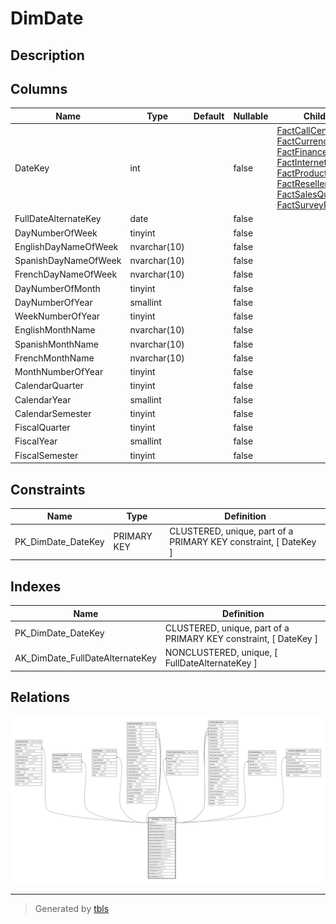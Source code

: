 # DimDate

## Description

## Columns

| Name | Type | Default | Nullable | Children | Parents | Comment |
| ---- | ---- | ------- | -------- | -------- | ------- | ------- |
| DateKey | int |  | false | [FactCallCenter](FactCallCenter.md) [FactCurrencyRate](FactCurrencyRate.md) [FactFinance](FactFinance.md) [FactInternetSales](FactInternetSales.md) [FactProductInventory](FactProductInventory.md) [FactResellerSales](FactResellerSales.md) [FactSalesQuota](FactSalesQuota.md) [FactSurveyResponse](FactSurveyResponse.md) |  |  |
| FullDateAlternateKey | date |  | false |  |  |  |
| DayNumberOfWeek | tinyint |  | false |  |  |  |
| EnglishDayNameOfWeek | nvarchar(10) |  | false |  |  |  |
| SpanishDayNameOfWeek | nvarchar(10) |  | false |  |  |  |
| FrenchDayNameOfWeek | nvarchar(10) |  | false |  |  |  |
| DayNumberOfMonth | tinyint |  | false |  |  |  |
| DayNumberOfYear | smallint |  | false |  |  |  |
| WeekNumberOfYear | tinyint |  | false |  |  |  |
| EnglishMonthName | nvarchar(10) |  | false |  |  |  |
| SpanishMonthName | nvarchar(10) |  | false |  |  |  |
| FrenchMonthName | nvarchar(10) |  | false |  |  |  |
| MonthNumberOfYear | tinyint |  | false |  |  |  |
| CalendarQuarter | tinyint |  | false |  |  |  |
| CalendarYear | smallint |  | false |  |  |  |
| CalendarSemester | tinyint |  | false |  |  |  |
| FiscalQuarter | tinyint |  | false |  |  |  |
| FiscalYear | smallint |  | false |  |  |  |
| FiscalSemester | tinyint |  | false |  |  |  |

## Constraints

| Name | Type | Definition |
| ---- | ---- | ---------- |
| PK_DimDate_DateKey | PRIMARY KEY | CLUSTERED, unique, part of a PRIMARY KEY constraint, [ DateKey ] |

## Indexes

| Name | Definition |
| ---- | ---------- |
| PK_DimDate_DateKey | CLUSTERED, unique, part of a PRIMARY KEY constraint, [ DateKey ] |
| AK_DimDate_FullDateAlternateKey | NONCLUSTERED, unique, [ FullDateAlternateKey ] |

## Relations

![er](DimDate.svg)

---

> Generated by [tbls](https://github.com/k1LoW/tbls)
